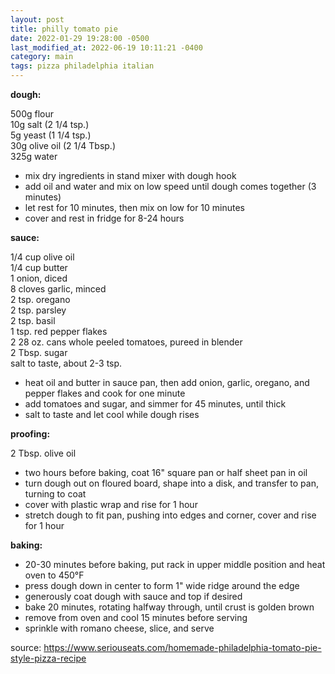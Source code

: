 ```yaml
---
layout: post
title: philly tomato pie
date: 2022-01-29 19:28:00 -0500
last_modified_at: 2022-06-19 10:11:21 -0400
category: main
tags: pizza philadelphia italian
---
```


**dough:**

500g flour  
10g salt (2 1/4 tsp.)  
5g yeast (1 1/4 tsp.)  
30g olive oil (2 1/4 Tbsp.)  
325g water  
* mix dry ingredients in stand mixer with dough hook
* add oil and water and mix on low speed until dough comes together (3 minutes)
* let rest for 10 minutes, then mix on low for 10 minutes
* cover and rest in fridge for 8-24 hours

**sauce:**

1/4 cup olive oil  
1/4 cup butter  
1 onion, diced  
8 cloves garlic, minced  
2 tsp. oregano  
2 tsp. parsley  
2 tsp. basil  
1 tsp. red pepper flakes  
2 28 oz. cans whole peeled tomatoes, pureed in blender  
2 Tbsp. sugar  
salt to taste, about 2-3 tsp.
* heat oil and butter in sauce pan, then add onion, garlic, oregano, and pepper flakes and cook
  for one minute
* add tomatoes and sugar, and simmer for 45 minutes, until thick
* salt to taste and let cool while dough rises

**proofing:**

2 Tbsp. olive oil  
* two hours before baking, coat 16" square pan or half sheet pan in oil
* turn dough out on floured board, shape into a disk, and transfer to pan, turning to coat
* cover with plastic wrap and rise for 1 hour
* stretch dough to fit pan, pushing into edges and corner, cover and rise for 1 hour

**baking:**

* 20-30 minutes before baking, put rack in upper middle position and heat oven to 450°F
* press dough down in center to form 1" wide ridge around the edge
* generously coat dough with sauce and top if desired
* bake 20 minutes, rotating halfway through, until crust is golden brown
* remove from oven and cool 15 minutes before serving
* sprinkle with romano cheese, slice, and serve

source: <https://www.seriouseats.com/homemade-philadelphia-tomato-pie-style-pizza-recipe>

